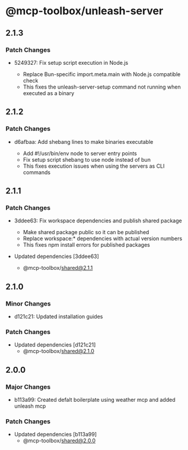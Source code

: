 # @mcp-toolbox/unleash-server

## 2.1.3

### Patch Changes

- 5249327: Fix setup script execution in Node.js

  - Replace Bun-specific import.meta.main with Node.js compatible check
  - This fixes the unleash-server-setup command not running when executed as a binary

## 2.1.2

### Patch Changes

- d6afbaa: Add shebang lines to make binaries executable

  - Add #!/usr/bin/env node to server entry points
  - Fix setup script shebang to use node instead of bun
  - This fixes execution issues when using the servers as CLI commands

## 2.1.1

### Patch Changes

- 3ddee63: Fix workspace dependencies and publish shared package

  - Make shared package public so it can be published
  - Replace workspace:\* dependencies with actual version numbers
  - This fixes npm install errors for published packages

- Updated dependencies [3ddee63]
  - @mcp-toolbox/shared@2.1.1

## 2.1.0

### Minor Changes

- d121c21: Updated installation guides

### Patch Changes

- Updated dependencies [d121c21]
  - @mcp-toolbox/shared@2.1.0

## 2.0.0

### Major Changes

- b113a99: Created defalt boilerplate using weather mcp and added unleash mcp

### Patch Changes

- Updated dependencies [b113a99]
  - @mcp-toolbox/shared@2.0.0
